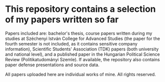 # This repository contains a selection of my papers written so far
Papers included are: bachelor's thesis, course papers written during my studies at Széchenyi István College for Advanced Studies (the paper for the fourth semester is not included, as it contains sensitive company information), Scientific Students' Association (TDK) papers (both university and national level), and a published paper in the Hungarian Political Science Review (Politikatudományi Szemle). If available, the repository also contains paper defense presentations and source data.

All papers uploaded here are individual works of mine. All rights reserved.
